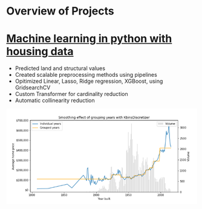 # Overview of Projects

# [Machine learning in python with housing data](https://github.com/radarreed/Machine_Learning_housing_data/blob/master/Structure_Linear.ipynb)
* Predicted land and structural values
* Created scalable preprocessing methods using pipelines
* Opitimized Linear, Lasso, Ridge regression, XGBoost, using GridsearchCV
* Custom Transformer for cardinality reduction
* Automatic collinearity reduction

![](https://github.com/radarreed/Portfolio/blob/master/images/structure_year_blend.png)

